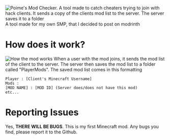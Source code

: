 ![Poime's Mod Checker. A tool made to catch cheaters trying to join with hack clients. It sends a copy of the clients mod list to the server. The server saves it to a folder](https://cdn.modrinth.com/data/cached_images/2ecb6732e00307d96269492d11b238e8cbc06e12.png)
A tool made for my own SMP, that I decided to post on modrinth

# How does it work?
![How the mod works](https://raw.githubusercontent.com/PoimeYT/PoimesModChecker/refs/heads/main/MedalTVScreenRecording20250526191356-1748250921.gif)
When a user with the mod joins, it sends the mod list of the client to the server. The server then saves the mod list to a folder called "PlayerMods".
The saved mod list comes in this formatting

```
Player : [Client's Minecraft Username]
Mods :
[MOD NAME] : [MOD ID] (Server does/does not have this mod)
etc...
```


# Reporting Issues
Yes, **THERE WILL BE BUGS**. This is my first Minecraft mod. Any bugs you find, please report it to the Github.
